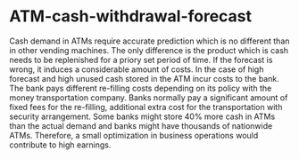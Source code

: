 # ATM-cash-withdrawal-forecast
Cash demand in ATMs require accurate prediction which is no different than in other vending machines. The only difference is the product which is cash needs to be replenished for a priory set period of time. If the forecast is wrong, it induces a considerable amount of costs. In the case of high forecast and high unused cash stored in the ATM incur costs to the bank. The bank pays different re-filling costs depending on its policy with the money transportation company. Banks normally pay a significant amount of fixed fees for the re-filling, additional extra cost for the transportation with security arrangement.
Some banks might store 40% more cash in ATMs than the actual demand and banks might have thousands of nationwide ATMs. Therefore, a small optimization in business operations would contribute to high earnings.

